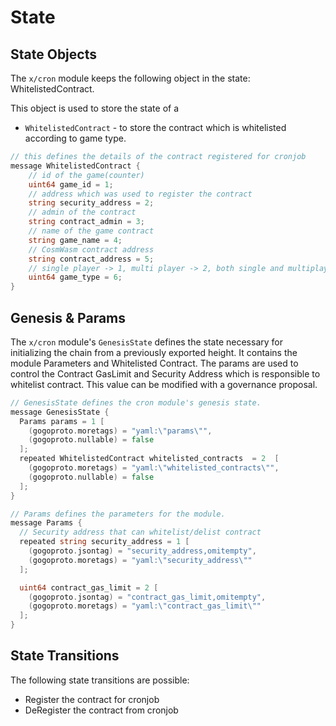 <!--
order: 2
-->

# State

## State Objects

The `x/cron` module keeps the following object in the state: WhitelistedContract.

This object is used to store the state of a

- `WhitelistedContract` - to store the contract which is whitelisted according to game type.

```go
// this defines the details of the contract registered for cronjob
message WhitelistedContract {
    // id of the game(counter)
    uint64 game_id = 1;
    // address which was used to register the contract
    string security_address = 2;
    // admin of the contract
    string contract_admin = 3;
    // name of the game contract
    string game_name = 4;
    // CosmWasm contract address
    string contract_address = 5;
    // single player -> 1, multi player -> 2, both single and multiplayer -> 3
    uint64 game_type = 6;
}
```

## Genesis & Params

The `x/cron` module's `GenesisState` defines the state necessary for initializing the chain from a previously exported height. It contains the module Parameters and Whitelisted Contract. The params are used to control the Contract GasLimit and Security Address which is responsible to whitelist contract. This value can be modified with a governance proposal.

```go
// GenesisState defines the cron module's genesis state.
message GenesisState {
  Params params = 1 [
    (gogoproto.moretags) = "yaml:\"params\"",
    (gogoproto.nullable) = false
  ];
  repeated WhitelistedContract whitelisted_contracts  = 2  [
    (gogoproto.moretags) = "yaml:\"whitelisted_contracts\"",
    (gogoproto.nullable) = false
  ];
}
```

```go
// Params defines the parameters for the module.
message Params {
  // Security address that can whitelist/delist contract
  repeated string security_address = 1 [
    (gogoproto.jsontag) = "security_address,omitempty",
    (gogoproto.moretags) = "yaml:\"security_address\""
  ];

  uint64 contract_gas_limit = 2 [
    (gogoproto.jsontag) = "contract_gas_limit,omitempty",
    (gogoproto.moretags) = "yaml:\"contract_gas_limit\""
  ];
}
```

## State Transitions

The following state transitions are possible:

- Register the contract for cronjob
- DeRegister the contract from cronjob
